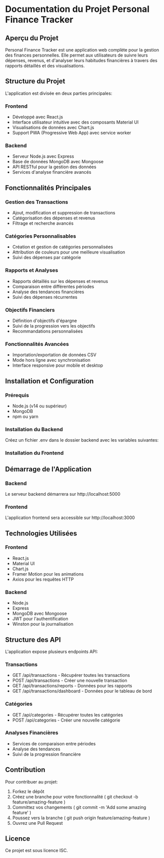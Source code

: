 # Documentation du Projet Personal Finance Tracker
## Aperçu du Projet
Personal Finance Tracker est une application web complète pour la gestion des finances personnelles. Elle permet aux utilisateurs de suivre leurs dépenses, revenus, et d'analyser leurs habitudes financières à travers des rapports détaillés et des visualisations.

## Structure du Projet
L'application est divisée en deux parties principales:

### Frontend
- Développé avec React.js
- Interface utilisateur intuitive avec des composants Material UI
- Visualisations de données avec Chart.js
- Support PWA (Progressive Web App) avec service worker
### Backend
- Serveur Node.js avec Express
- Base de données MongoDB avec Mongoose
- API RESTful pour la gestion des données
- Services d'analyse financière avancés
## Fonctionnalités Principales
### Gestion des Transactions
- Ajout, modification et suppression de transactions
- Catégorisation des dépenses et revenus
- Filtrage et recherche avancés
### Catégories Personnalisables
- Création et gestion de catégories personnalisées
- Attribution de couleurs pour une meilleure visualisation
- Suivi des dépenses par catégorie
### Rapports et Analyses
- Rapports détaillés sur les dépenses et revenus
- Comparaison entre différentes périodes
- Analyse des tendances financières
- Suivi des dépenses récurrentes
### Objectifs Financiers
- Définition d'objectifs d'épargne
- Suivi de la progression vers les objectifs
- Recommandations personnalisées
### Fonctionnalités Avancées
- Importation/exportation de données CSV
- Mode hors ligne avec synchronisation
- Interface responsive pour mobile et desktop
## Installation et Configuration
### Prérequis
- Node.js (v14 ou supérieur)
- MongoDB
- npm ou yarn
### Installation du Backend
Créez un fichier .env dans le dossier backend avec les variables suivantes:

### Installation du Frontend
## Démarrage de l'Application
### Backend
Le serveur backend démarrera sur http://localhost:5000

### Frontend
L'application frontend sera accessible sur http://localhost:3000

## Technologies Utilisées
### Frontend
- React.js
- Material UI
- Chart.js
- Framer Motion pour les animations
- Axios pour les requêtes HTTP
### Backend
- Node.js
- Express
- MongoDB avec Mongoose
- JWT pour l'authentification
- Winston pour la journalisation
## Structure des API
L'application expose plusieurs endpoints API:

### Transactions
- GET /api/transactions - Récupérer toutes les transactions
- POST /api/transactions - Créer une nouvelle transaction
- GET /api/transactions/reports - Données pour les rapports
- GET /api/transactions/dashboard - Données pour le tableau de bord
### Catégories
- GET /api/categories - Récupérer toutes les catégories
- POST /api/categories - Créer une nouvelle catégorie
### Analyses Financières
- Services de comparaison entre périodes
- Analyse des tendances
- Suivi de la progression financière
## Contribution
Pour contribuer au projet:

1. Forkez le dépôt
2. Créez une branche pour votre fonctionnalité ( git checkout -b feature/amazing-feature )
3. Committez vos changements ( git commit -m 'Add some amazing feature' )
4. Poussez vers la branche ( git push origin feature/amazing-feature )
5. Ouvrez une Pull Request
## Licence
Ce projet est sous licence ISC.
